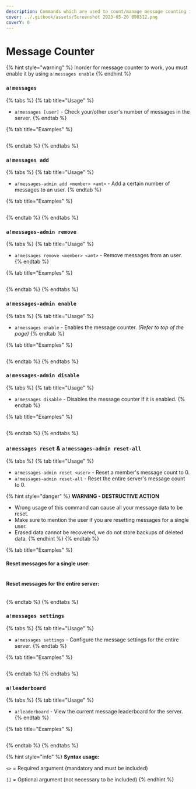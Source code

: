 ```yaml
---
description: Commands which are used to count/manage message counting in a server.
cover: ../.gitbook/assets/Screenshot 2023-05-26 090312.png
coverY: 0
---
```


# Message Counter

{% hint style="warning" %}
Inorder for message counter to work, you must enable it by using `a!messages enable`
{% endhint %}

### `a!messages`

{% tabs %}
{% tab title="Usage" %}
* `a!messages [user]` - Check your/other user's number of messages in the server.
{% endtab %}

{% tab title="Examples" %}
<figure><img src="../.gitbook/assets/chrome_QO5xVQj1qg.gif" alt=""><figcaption></figcaption></figure>
{% endtab %}
{% endtabs %}

### `a!messages add`

{% tabs %}
{% tab title="Usage" %}
* `a!messages-admin add <member> <amt>` - Add a certain number of messages to an user.
{% endtab %}

{% tab title="Examples" %}
<figure><img src="../.gitbook/assets/chrome_8PZrXJFuwF.gif" alt=""><figcaption></figcaption></figure>
{% endtab %}
{% endtabs %}

### `a!messages-admin remove`

{% tabs %}
{% tab title="Usage" %}
* `a!messages remove <member> <amt>` - Remove messages from an user.
{% endtab %}

{% tab title="Examples" %}
<figure><img src="../.gitbook/assets/chrome_f5tAeonCG9.gif" alt=""><figcaption></figcaption></figure>
{% endtab %}
{% endtabs %}

### `a!messages-admin enable`

{% tabs %}
{% tab title="Usage" %}
* `a!messages enable` - Enables the message counter. _(Refer to top of the page)_
{% endtab %}

{% tab title="Examples" %}
<figure><img src="../.gitbook/assets/chrome_LQh7rXduEb.gif" alt=""><figcaption></figcaption></figure>
{% endtab %}
{% endtabs %}

### `a!messages-admin disable`

{% tabs %}
{% tab title="Usage" %}
* `a!messages disable` - Disables the message counter if it is enabled.
{% endtab %}

{% tab title="Examples" %}
<figure><img src="../.gitbook/assets/chrome_X0zgLs2AwN.gif" alt=""><figcaption></figcaption></figure>
{% endtab %}
{% endtabs %}

### `a!messages reset` & `a!messages-admin reset-all`

{% tabs %}
{% tab title="Usage" %}
* `a!messages-admin reset <user>` - Reset a member's message count to 0.
* `a!messages-admin reset-all` - Reset the entire server's message count to 0.

{% hint style="danger" %}
**WARNING - DESTRUCTIVE ACTION**

* Wrong usage of this command can cause all your message data to be reset.
* Make sure to mention the user if you are resetting messages for a single user.
* Erased data cannot be recovered, we do not store backups of deleted data.
{% endhint %}
{% endtab %}

{% tab title="Examples" %}
#### Reset messages for a single user:

<figure><img src="../.gitbook/assets/chrome_wEH1ckMj4U.gif" alt=""><figcaption></figcaption></figure>

#### Reset messages for the entire server:

<figure><img src="../.gitbook/assets/chrome_eEbOX6YH4b.gif" alt=""><figcaption></figcaption></figure>
{% endtab %}
{% endtabs %}

### `a!messages settings`

{% tabs %}
{% tab title="Usage" %}
* `a!messages settings` - Configure the message settings for the entire server.
{% endtab %}

{% tab title="Examples" %}
<figure><img src="../.gitbook/assets/chrome_YnsfXJSDVY.gif" alt=""><figcaption></figcaption></figure>
{% endtab %}
{% endtabs %}

### `a!leaderboard`

{% tabs %}
{% tab title="Usage" %}
* `a!leaderboard` - View the current message leaderboard for the server.
{% endtab %}

{% tab title="Examples" %}
<figure><img src="../.gitbook/assets/chrome_oStBAGv5M0.gif" alt=""><figcaption></figcaption></figure>
{% endtab %}
{% endtabs %}

{% hint style="info" %}
**Syntax usage:**

`<>` = Required argument (mandatory and must be included)

`[]` = Optional argument (not necessary to be included)
{% endhint %}

